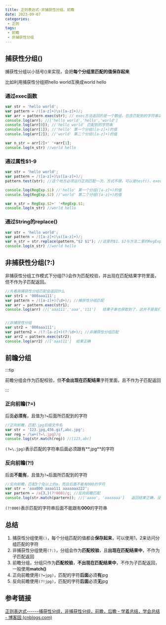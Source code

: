 ```yaml
---
title: 正则表达式-非捕获性分组、前瞻
date: 2023-09-07
categories:
 - 正则
tags:
 - 前瞻
 - 非捕获性分组
---
```


## 捕获性分组()

捕获性分组以小括号()来实现，会把**每个分组里匹配的值保存起来**

比如利用捕获性分组把hello world互换成world hello

### 通过exec函数

```js
var str = 'hello world';
var pattern = /([a-z]+)\s([a-z]+)/;
var arr = pattern.exec(str); // exec方法返回的是一个数组，包含匹配到的字符串以及分组(也称子串)里的值
console.log(arr); //['hello world','hello','world']  
console.log(arr[0]); //'hello world' 匹配到的字符串
console.log(arr[1]); //'hello' 第一个分组([a-z]+)的值
console.log(arr[2]); //'world' 第二个分组([a-z]+)的值

var n_str = arr[2]+' '+arr[1];
console.log(n_str) //world hello
```

### 通过属性$1-9

```js
var str = 'hello world';            
var pattern = /([a-z]+)\s([a-z]+)/; 
pattern.test(str); //这个地方必须运行正则匹配一次，方式不限，可以是test()、exec()、以及String的正则方式

console.log(RegExp.$1) //'hello' 第一个分组([a-z]+)的值
console.log(RegExp.$2) //'world' 第二个分组([a-z]+)的值

var n_str = RegExp.$2+' '+RegExp.$1;
console.log(n_str) //world hello

```

### 通过String的replace()

```js
var str = 'hello world'; 
var pattern = /([a-z]+)\s([a-z]+)/; 
var n_str = str.replace(pattern,"$2 $1"); //这里的$1、$2与方法二里的RegExp.$1、RegExp.$2作用是相同的。
console.log(n_str) //world hello
```

## 非捕获性分组(?:)

非捕获性分组工作模式下分组(?:)会作为匹配校验，并出现在匹配结果字符里面，但不作为子匹配返回。

```js
//先看用捕获性分组匹配会返回什么
var str1 = '000aaa111';             
var pattern = /([a-z]+)(\d+)/; //捕获性分组匹配
var arr = pattern.exec(str1);  
console.log(arr) //['aaa111','aaa','111']   结果子串也获取到了，这并不是我们想要的结果


//非捕获性分组
var str2 = '000aaa111';
var pattern2 = /(?:[a-z]+)(?:\d+)/; //非捕获性分组匹配
var arr2 = pattern.exec(str2);  
console.log(arr2) //['aaa111']  结果正确    
```

## 前瞻分组

:::tip

前瞻分组会作为匹配校验，但**不会出现在匹配结果**字符里面，且不作为子匹配返回

:::

### 正向前瞻(?=)

后面**必须有**，且值为`?=`后面所匹配到的字符

```js
//正向前瞻，匹配.jpg后缀文件名
var str = '123.jpg,456.gif,abc.jpg';
var reg = /\w+(?=\.jpg)/g
console.log(str.match(reg)) //[123,abc]
```

`(?=\.jpg)`表示匹配的字符串后面必须跟有**.jpg**的字符

### 反向前瞻(?!)

后面**不能有**，且值为`?=`后面所匹配到的字符

```js
//反向前瞻，匹配3个及以上的a，而且后面不能有000的字符
var str = 'aaa000 aaaa111 aaaaaaa222';
var partern = /a{3,}(?!000)/g; //反向前瞻匹配
console.log(str.match(partern)); //['aaaa', 'aaaaaaa']   返回结果正确，没有匹配aaa000

```

`(?!000)`表示匹配的字符串后面不能跟有**000**的字符串

## 总结

1. 捕获性分组使用`()`，每个分组匹配的值都会**保存起来**，可以使用$1，$2来访问分组匹配的字符
2. 非捕获性分组使用`(?:)`，分组会作为**匹配校验**，且**出现在匹配结果中**，不作为子匹配返回
3. 前瞻分组，分组只作为**匹配校验**，**不出现在匹配结果中**，不作为子匹配返回，一般使用**match()**
4. 正向前瞻使用`(?=jpg)`，匹配的字符**后面**必须**有**jpg
5. 反向前瞻使用`(?!jpg)`，匹配的字符**后面**必须**无**jpg

## 参考链接

[正则表达式------捕获性分组，非捕获性分组，前瞻，后瞻 - 学着总结，学会总结 - 博客园 (cnblogs.com)](https://www.cnblogs.com/xiuluo--angel/p/7100312.html)
